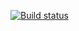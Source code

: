 [![Build status](https://ci.appveyor.com/api/projects/status/cc4y5q3tln8h3p81?svg=true)](https://ci.appveyor.com/project/VeraVar/changedeliverydate)

